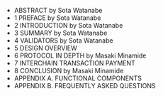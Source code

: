 - ABSTRACT by Sota Watanabe
- 1 PREFACE by Sota Watanabe
- 2 INTRODUCTION by Sota Watanabe
- 3 SUMMARY by Sota Watanabe
- 4 VALIDATORS by Sota Watanabe
- 5 DESIGN OVERVIEW
- 6 PROTOCOL IN DEPTH by Masaki Minamide
- 7 INTERCHAIN TRANSACTION PAYMENT
- 8 CONCLUSION by Masaki Minamide
- APPENDIX A. FUNCTIONAL COMPONENTS
- APPENDIX B. FREQUENTLY ASKED QUESTIONS 